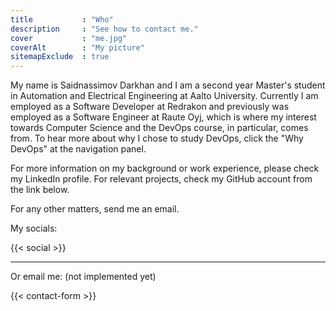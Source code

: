```yaml
---
title           : "Who"
description     : "See how to contact me."
cover           : "me.jpg"
coverAlt        : "My picture"
sitemapExclude  : true
---
```


My name is Saidnassimov Darkhan and I am a second year Master's student in Automation and Electrical Engineering at Aalto University. Currently I am employed as a Software Developer at Redrakon and previously was employed as a Software Engineer at Raute Oyj, which is where my interest towards Computer Science and the DevOps course, in particular, comes from. To hear more about why I chose to study DevOps, click the "Why DevOps" at the navigation panel.

For more information on my background or work experience, please check my LinkedIn profile. For relevant projects, check my GitHub account from the link below.

For any other matters, send me an email.

My socials: 

{{< social >}}

---

Or email me: (not implemented yet)

{{< contact-form >}}
